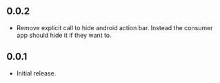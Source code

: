 ## 0.0.2
* Remove explicit call to hide android action bar. Instead the consumer app should hide it if they want to.

## 0.0.1
* Initial release.
